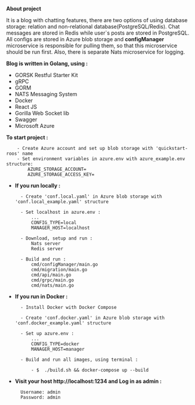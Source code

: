 **About project**

It is a blog with chatting features, there are two options of using database storage: relation and non-relational database(PostgreSQL/Redis). Chat messages are stored in Redis while user`s posts are stored in PostgreSQL. All configs are stored in Azure blob storage and **configManager** microservice is responsible for pulling them, so that this microservice should be run first. Also, there is separate Nats microservice for logging.

**Blog is written in Golang, using :**
 - GORSK Restful Starter Kit
 - gRPC
 - GORM
 - NATS Messaging System
 - Docker
 - React JS
 - Gorilla Web Socket lib
 - Swagger
 - Microsoft Azure

**To start project :**
        
        - Create Azure account and set up blob storage with 'quickstart-roos' name
        - Set environment variables in azure.env with azure_example.env structure:
            AZURE_STORAGE_ACCOUNT=
            AZURE_STORAGE_ACCESS_KEY=
- **If you run locally :**
        
        - Create 'conf.local.yaml' in Azure blob storage with 'conf.local_example.yaml' structure
        
        - Set localhost in azure.env :
            ...
            CONFIG_TYPE=local
            MANAGER_HOST=localhost
        
        - Download, setup and run :
            Nats server
            Redis server
        
        - Build and run :
            cmd/configManager/main.go 
            cmd/migration/main.go
            cmd/api/main.go
            cmd/grpc/main.go
            cmd/nats/main.go
            
- **If you run in Docker :**

        - Install Docker with Docker Compose
        
        - Create 'conf.docker.yaml' in Azure blob storage with 'conf.docker_example.yaml' structure
        
        - Set up azure.env :
            ...
            CONFIG_TYPE=docker
            MANAGER_HOST=manager
        
        - Build and run all images, using terminal :

            - $  ./build.sh && docker-compose up --build 
              
- **Visit your host http://localhost:1234 and Log in as admin :**

        Username: admin
        Password: admin


